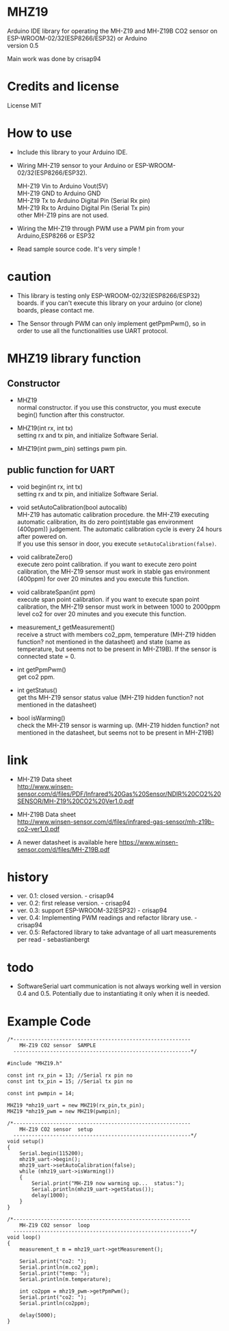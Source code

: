 # MHZ19
Arduino IDE library for operating the MH-Z19 and MH-Z19B CO2 sensor 
on ESP-WROOM-02/32(ESP8266/ESP32) or Arduino  
version 0.5

Main work was done by crisap94

# Credits and license  
License MIT

# How to use

* Include this library to your Arduino IDE.
* Wiring MH-Z19 sensor to your Arduino or ESP-WROOM-02/32(ESP8266/ESP32).

    MH-Z19 Vin to Arduino Vout(5V)  
    MH-Z19 GND  to Arduino GND  
    MH-Z19 Tx   to Arduino Digital Pin (Serial Rx pin)  
    MH-Z19 Rx   to Arduino Digital Pin (Serial Tx pin)  
    other MH-Z19 pins are not used.  
    
* Wiring the MH-Z19 through PWM use a PWM pin from your Arduino,ESP8266 or ESP32
* Read sample source code. It's very simple !

# caution

* This library is testing only ESP-WROOM-02/32(ESP8266/ESP32) boards. if you can't execute this library on your arduino (or clone) boards, please contact me.

* The Sensor through PWM can only implement getPpmPwm(), so in order to use all the functionalities use UART protocol.

# MHZ19 library function

## Constructor

* MHZ19  
  normal constructor. if you use this constructor, you must execute begin() function after this constructor.

* MHZ19(int rx, int tx)  
  setting rx and tx pin, and initialize Software Serial.
  
* MHZ19(int pwm_pin)
  settings pwm pin.

## public function for UART

* void begin(int rx, int tx)  
  setting rx and tx pin, and initialize Software Serial.
  
* void setAutoCalibration(bool autocalib)  
  MH-Z19 has automatic calibration procedure. the MH-Z19 executing automatic calibration, its do zero point(stable gas environment (400ppm)) judgement.
  The automatic calibration cycle is every 24 hours after powered on.  
  If you use this sensor in door, you execute `setAutoCalibration(false)`.

* void calibrateZero()  
  execute zero point calibration. 
  if you want to execute zero point calibration, the MH-Z19 sensor must work in stable gas environment (400ppm) for over 20 minutes and you execute this function.

* void calibrateSpan(int ppm)  
  execute span point calibration.
  if you want to execute span point calibration, the MH-Z19 sensor must work in between 1000 to 2000ppm level co2 for over 20 minutes and you execute this function.
  
* measurement_t getMeasurement()  
  receive a struct with members co2_ppm, temperature (MH-Z19 hidden function? not mentioned in the datasheet) and state (same as temperature, but seems not to be present in MH-Z19B). If the sensor is connected state = 0.
  
* int getPpmPwm()  
  get co2 ppm.

* int getStatus()  
  get ths MH-Z19 sensor status value (MH-Z19 hidden function? not mentioned in the datasheet)

* bool isWarming()  
  check the MH-Z19 sensor is warming up. (MH-Z19 hidden function? not mentioned in the datasheet, but seems not to be present in MH-Z19B)

# link
* MH-Z19 Data sheet  
  http://www.winsen-sensor.com/d/files/PDF/Infrared%20Gas%20Sensor/NDIR%20CO2%20SENSOR/MH-Z19%20CO2%20Ver1.0.pdf

* MH-Z19B Data sheet  
  http://www.winsen-sensor.com/d/files/infrared-gas-sensor/mh-z19b-co2-ver1_0.pdf
  
* A newer datasheet is available here
  https://www.winsen-sensor.com/d/files/MH-Z19B.pdf

# history
* ver. 0.1: closed version. - crisap94
* ver. 0.2: first release version. - crisap94
* ver. 0.3: support ESP-WROOM-32(ESP32) - crisap94
* ver. 0.4: Implementing PWM readings and refactor library use. - crisap94
* ver. 0.5: Refactored library to take advantage of all uart measurements per read - sebastianbergt

# todo

* SoftwareSerial uart communication is not always working well in version 0.4 and 0.5. Potentially due to instantiating it only when it is needed.

# Example Code

```
/*----------------------------------------------------------
    MH-Z19 CO2 sensor  SAMPLE
  ----------------------------------------------------------*/

#include "MHZ19.h"

const int rx_pin = 13; //Serial rx pin no
const int tx_pin = 15; //Serial tx pin no

const int pwmpin = 14;

MHZ19 *mhz19_uart = new MHZ19(rx_pin,tx_pin);
MHZ19 *mhz19_pwm = new MHZ19(pwmpin);

/*----------------------------------------------------------
    MH-Z19 CO2 sensor  setup
  ----------------------------------------------------------*/
void setup()
{
    Serial.begin(115200);
    mhz19_uart->begin();
    mhz19_uart->setAutoCalibration(false);
    while (mhz19_uart->isWarming())
    {
        Serial.print("MH-Z19 now warming up...  status:");
        Serial.println(mhz19_uart->getStatus());
        delay(1000);
    }
}

/*----------------------------------------------------------
    MH-Z19 CO2 sensor  loop
  ----------------------------------------------------------*/
void loop()
{
    measurement_t m = mhz19_uart->getMeasurement();

    Serial.print("co2: ");
    Serial.println(m.co2_ppm);
    Serial.print("temp: ");
    Serial.println(m.temperature);

    int co2ppm = mhz19_pwm->getPpmPwm();
    Serial.print("co2: ");
    Serial.println(co2ppm);
    
    delay(5000);
}
```
